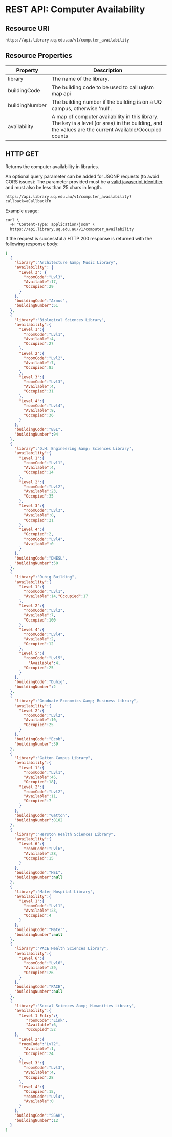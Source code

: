 # REST API: Computer Availability

## Resource URI

    https://api.library.uq.edu.au/v1/computer_availability

## Resource Properties

| Property       | Description
| -------------- | -----------
| library        | The name of the library.
| buildingCode   | The building code to be used to call uqlsm map api
| buildingNumber | The building number if the building is on a UQ campus, otherwise 'null'.
| availability   | A map of computer availability in this library. The key is a level (or area) in the building, and the values are the current Available/Occupied counts

## HTTP GET

Returns the computer availability in libraries.

An optional query parameter can be added for JSONP requests (to avoid CORS issues):
The parameter provided must be a [valid javascript identifier](http://www.geekality.net/2011/08/03/valid-javascript-identifier/)
and must also be less than 25 chars in length.

    https://api.library.uq.edu.au/v1/computer_availability?callback=aCallbackFn

Example usage:

```
curl \
  -H "Content-Type: application/json" \
  https://api.library.uq.edu.au/v1/computer_availability
```

If the request is successful a HTTP 200 response is returned with the following response body:

```json
[
  {
    "library":"Architecture &amp; Music Library",
    "availability": {
      "Level 3": {
        "roomCode":"Lvl3",
        "Available":17,
        "Occupied":29
      }
    },
    "buildingCode":"Armus",
    "buildingNumber":51
  },
  {
    "library":"Biological Sciences Library",
    "availability":{
      "Level 1":{
        "roomCode":"Lvl1",
        "Available":4,
        "Occupied":27
      },
      "Level 2":{
        "roomCode":"Lvl2",
        "Available":7,
        "Occupied":83
      },
      "Level 3":{
        "roomCode":"Lvl3",
        "Available":4,
        "Occupied":31
      },
      "Level 4":{
        "roomCode":"Lvl4",
        "Available":9,
        "Occupied":36
      }
    },
    "buildingCode":"BSL",
    "buildingNumber":94
  },
  {
    "library":"D.H. Engineering &amp; Sciences Library",
    "availability":{
      "Level 1":{
        "roomCode":"Lvl1",
        "Available":4,
        "Occupied":14
      },
      "Level 2":{
        "roomCode":"Lvl2",
        "Available":23,
        "Occupied":35
      },
      "Level 3":{
        "roomCode":"Lvl3",
        "Available":8,
        "Occupied":21
      },
      "Level 4":{
        "Occupied":2,
        "roomCode":"Lvl4",
        "Available":0
      }
    },
    "buildingCode":"DHESL",
    "buildingNumber":50
  },
  {
    "library":"Duhig Building",
    "availability":{
      "Level 1":{
        "roomCode":"Lvl1",
        "Available":14,"Occupied":17
      },
      "Level 2":{
        "roomCode":"Lvl2",
        "Available":7,
        "Occupied":100
      },
      "Level 4":{
        "roomCode":"Lvl4",
        "Available":2,
        "Occupied":12
      },
      "Level 5":{
        "roomCode":"Lvl5",
          "Available":4,
        "Occupied":25
      }
    },
    "buildingCode":"Duhig",
    "buildingNumber":2
  },
  {
    "library":"Graduate Economics &amp; Business Library",
    "availability":{
      "Level 2":{
        "roomCode":"Lvl2",
        "Available":10,
        "Occupied":25
      }
    },
    "buildingCode":"Ecob",
    "buildingNumber":39
  },
  {
    "library":"Gatton Campus Library",
    "availability":{
      "Level 1":{
        "roomCode":"Lvl1",
        "Available":45,
        "Occupied":18},
      "Level 2":{
        "roomCode":"Lvl2",
        "Available":11,
        "Occupied":7
      }
    },
    "buildingCode":"Gatton",
    "buildingNumber":8102
  },
  {
    "library":"Herston Health Sciences Library",
    "availability":{
      "Level 6":{
        "roomCode":"Lvl6",
        "Available":28,
        "Occupied":15
      }
    },
    "buildingCode":"HSL",
    "buildingNumber":null
  },
  {
    "library":"Mater Hospital Library",
    "availability":{
      "Level 1":{
        "roomCode":"Lvl1",
        "Available":23,
        "Occupied":4
      }
    },
    "buildingCode":"Mater",
    "buildingNumber":null
  },
  {
    "library":"PACE Health Sciences Library",
    "availability":{
      "Level 6":{
        "roomCode":"Lvl6",
        "Available":39,
        "Occupied":26
      }
    },
    "buildingCode":"PACE",
    "buildingNumber":null
  },
  {
    "library":"Social Sciences &amp; Humanities Library",
    "availability":{
      "Level 1 Entry":{
         "roomCode":"Link",
         "Available":6,
         "Occupied":52
    },
      "Level 2":{
      "roomCode":"Lvl2",
        "Available":1,
        "Occupied":24
      },
      "Level 3":{
        "roomCode":"Lvl3",
        "Available":4,
        "Occupied":28
      },
      "Level 4":{
        "Occupied":15,
        "roomCode":"Lvl4",
        "Available":0
      }
    },
    "buildingCode":"SSAH",
    "buildingNumber":12
  }
]
```